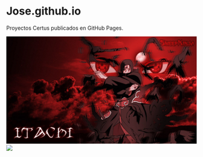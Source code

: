 # Jose.github.io
Proyectos Certus publicados en GitHub Pages.

![](https://github.com/aioros129/Akatsuki129.github.io/blob/main/itachi-background_4240507.jpg)
![](https://github.com/aioros129/Jose.github.io/blob/main/descarga%20(1).jpeg)

